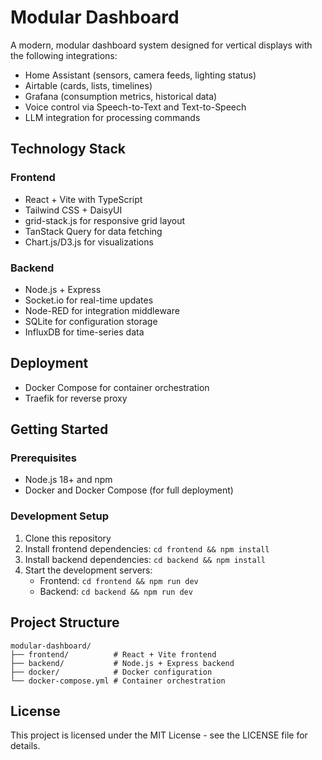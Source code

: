 # Modular Dashboard

A modern, modular dashboard system designed for vertical displays with the following integrations:
- Home Assistant (sensors, camera feeds, lighting status)
- Airtable (cards, lists, timelines)
- Grafana (consumption metrics, historical data)
- Voice control via Speech-to-Text and Text-to-Speech
- LLM integration for processing commands

## Technology Stack

### Frontend
- React + Vite with TypeScript
- Tailwind CSS + DaisyUI
- grid-stack.js for responsive grid layout
- TanStack Query for data fetching
- Chart.js/D3.js for visualizations

### Backend
- Node.js + Express
- Socket.io for real-time updates
- Node-RED for integration middleware
- SQLite for configuration storage
- InfluxDB for time-series data

## Deployment
- Docker Compose for container orchestration
- Traefik for reverse proxy

## Getting Started

### Prerequisites
- Node.js 18+ and npm
- Docker and Docker Compose (for full deployment)

### Development Setup
1. Clone this repository
2. Install frontend dependencies: `cd frontend && npm install`
3. Install backend dependencies: `cd backend && npm install`
4. Start the development servers:
   - Frontend: `cd frontend && npm run dev`
   - Backend: `cd backend && npm run dev`

## Project Structure
```
modular-dashboard/
├── frontend/          # React + Vite frontend
├── backend/           # Node.js + Express backend
├── docker/            # Docker configuration
└── docker-compose.yml # Container orchestration
```

## License
This project is licensed under the MIT License - see the LICENSE file for details.